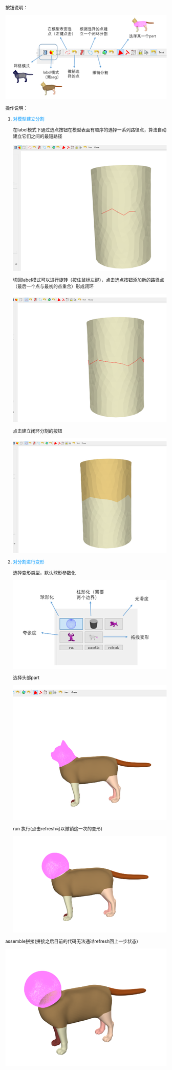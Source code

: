 按钮说明：

![menu](.\image\menu.png)

操作说明：

1. <font color=#0099ff>对模型建立分割</font>

   在label模式下通过选点按钮在模型表面有顺序的选择一系列路径点，算法自动建立它们之间的最短路径

   ![menu](.\image\selectPoints0.png)

   切回label模式可以进行旋转（按住鼠标左键），点击选点按钮添加新的路径点（最后一个点与最初的点重合）形成闭环

   ![menu](.\image\selectPoints1.png)

   点击建立闭环分割的按钮

   ![menu](.\image\segmentation.png)

2. <font color=#0099ff>对分割进行变形</font>

   选择变形类型，默认球形参数化

   ![menu](.\image\deformKind.png)

   选择头部part

   ![menu](.\image\selectPart.png)

   run 执行(点击refresh可以撤销这一次的变形)

   ![menu](.\image\sphere.png)

assemble拼接(拼接之后目前的代码无法通过refresh回上一步状态)

![menu](.\image\assemble.png)